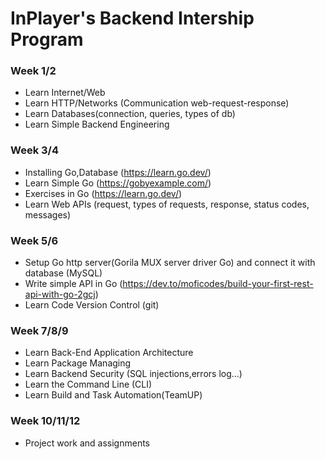 # InPlayer's Backend Intership Program

### Week 1/2
- Learn Internet/Web
- Learn HTTP/Networks (Communication web-request-response)
- Learn Databases(connection, queries, types of db)
- Learn Simple Backend Engineering

### Week 3/4
- Installing Go,Database (https://learn.go.dev/)
- Learn Simple Go (https://gobyexample.com/)
- Exercises in Go (https://learn.go.dev/)
- Learn Web APIs (request, types of requests, response, status codes, messages)

### Week 5/6
- Setup Go http server(Gorila MUX server driver Go) and connect it with database (MySQL)
- Write simple API in Go (https://dev.to/moficodes/build-your-first-rest-api-with-go-2gcj)
- Learn Code Version Control (git)

### Week 7/8/9
- Learn Back-End Application Architecture
- Learn Package Managing
- Learn Backend Security (SQL injections,errors log...)
- Learn the Command Line (CLI)
- Learn Build and Task Automation(TeamUP)

### Week 10/11/12
- Project work and assignments
